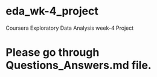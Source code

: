 # eda_wk-4_project
Coursera Exploratory Data Analysis week-4 Project
# Please go through Questions_Answers.md file. 
